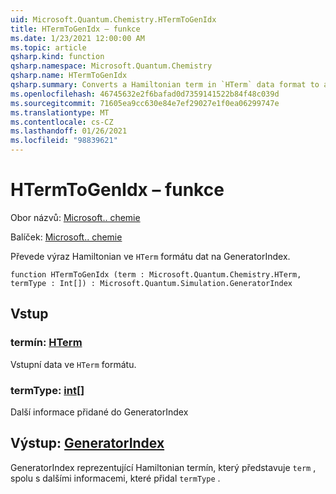 ```yaml
---
uid: Microsoft.Quantum.Chemistry.HTermToGenIdx
title: HTermToGenIdx – funkce
ms.date: 1/23/2021 12:00:00 AM
ms.topic: article
qsharp.kind: function
qsharp.namespace: Microsoft.Quantum.Chemistry
qsharp.name: HTermToGenIdx
qsharp.summary: Converts a Hamiltonian term in `HTerm` data format to a GeneratorIndex.
ms.openlocfilehash: 46745632e2f6bafad0d7359141522b84f48c039d
ms.sourcegitcommit: 71605ea9cc630e84e7ef29027e1f0ea06299747e
ms.translationtype: MT
ms.contentlocale: cs-CZ
ms.lasthandoff: 01/26/2021
ms.locfileid: "98839621"
---
```

# <a name="htermtogenidx-function"></a>HTermToGenIdx – funkce

Obor názvů: [Microsoft.. chemie](xref:Microsoft.Quantum.Chemistry)

Balíček: [Microsoft.. chemie](https://nuget.org/packages/Microsoft.Quantum.Chemistry)


Převede výraz Hamiltonian ve `HTerm` formátu dat na GeneratorIndex.

```qsharp
function HTermToGenIdx (term : Microsoft.Quantum.Chemistry.HTerm, termType : Int[]) : Microsoft.Quantum.Simulation.GeneratorIndex
```


## <a name="input"></a>Vstup

### <a name="term--hterm"></a>termín: [HTerm](xref:Microsoft.Quantum.Chemistry.HTerm)

Vstupní data ve `HTerm` formátu.


### <a name="termtype--int"></a>termType: [int](xref:microsoft.quantum.lang-ref.int)[]

Další informace přidané do GeneratorIndex



## <a name="output--generatorindex"></a>Výstup: [GeneratorIndex](xref:Microsoft.Quantum.Simulation.GeneratorIndex)

GeneratorIndex reprezentující Hamiltonian termín, který představuje `term` , spolu s dalšími informacemi, které přidal `termType` .